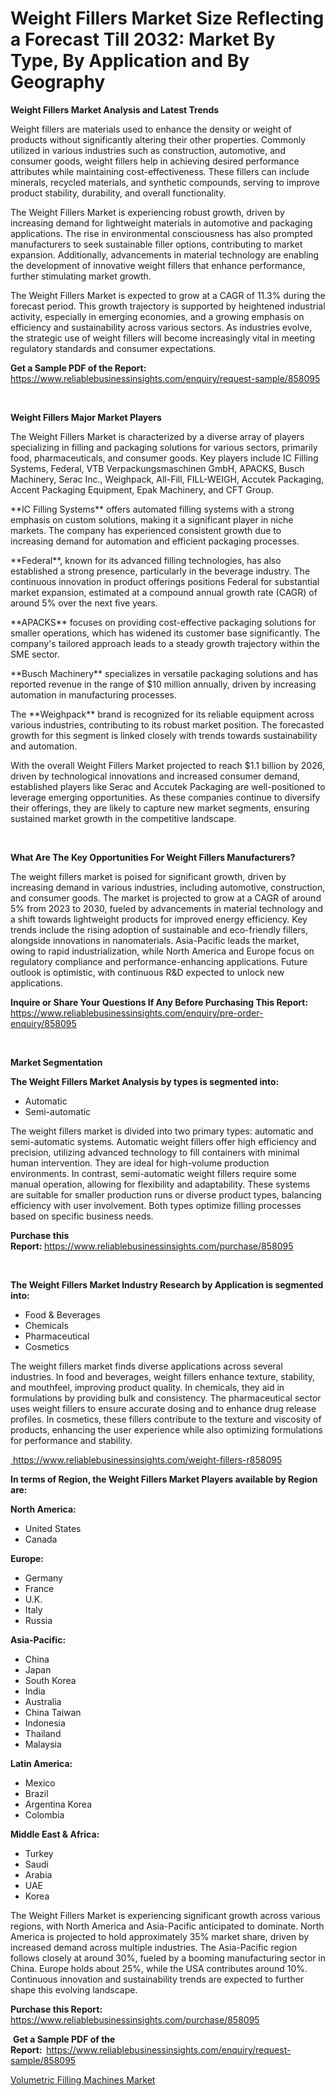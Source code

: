 <p><h1>Weight Fillers Market Size Reflecting a Forecast Till 2032: Market By Type, By Application and By Geography</h1></p><p><strong>Weight Fillers Market Analysis and Latest Trends</strong></p>
<p><p>Weight fillers are materials used to enhance the density or weight of products without significantly altering their other properties. Commonly utilized in various industries such as construction, automotive, and consumer goods, weight fillers help in achieving desired performance attributes while maintaining cost-effectiveness. These fillers can include minerals, recycled materials, and synthetic compounds, serving to improve product stability, durability, and overall functionality.</p><p>The Weight Fillers Market is experiencing robust growth, driven by increasing demand for lightweight materials in automotive and packaging applications. The rise in environmental consciousness has also prompted manufacturers to seek sustainable filler options, contributing to market expansion. Additionally, advancements in material technology are enabling the development of innovative weight fillers that enhance performance, further stimulating market growth.</p><p>The Weight Fillers Market is expected to grow at a CAGR of 11.3% during the forecast period. This growth trajectory is supported by heightened industrial activity, especially in emerging economies, and a growing emphasis on efficiency and sustainability across various sectors. As industries evolve, the strategic use of weight fillers will become increasingly vital in meeting regulatory standards and consumer expectations.</p></p>
<p><strong>Get a Sample PDF of the Report:&nbsp;</strong> <a href="https://www.reliablebusinessinsights.com/enquiry/request-sample/858095?utm_campaign=2094&utm_medium=2&utm_source=Github&utm_content=ia&utm_term=18022025&utm_id=weight-fillers">https://www.reliablebusinessinsights.com/enquiry/request-sample/858095</a></p>
<p>&nbsp;</p>
<p><strong>Weight Fillers Major Market Players</strong></p>
<p><p>The Weight Fillers Market is characterized by a diverse array of players specializing in filling and packaging solutions for various sectors, primarily food, pharmaceuticals, and consumer goods. Key players include IC Filling Systems, Federal, VTB Verpackungsmaschinen GmbH, APACKS, Busch Machinery, Serac Inc., Weighpack, All-Fill, FILL-WEIGH, Accutek Packaging, Accent Packaging Equipment, Epak Machinery, and CFT Group.</p><p>**IC Filling Systems** offers automated filling systems with a strong emphasis on custom solutions, making it a significant player in niche markets. The company has experienced consistent growth due to increasing demand for automation and efficient packaging processes.</p><p>**Federal**, known for its advanced filling technologies, has also established a strong presence, particularly in the beverage industry. The continuous innovation in product offerings positions Federal for substantial market expansion, estimated at a compound annual growth rate (CAGR) of around 5% over the next five years.</p><p>**APACKS** focuses on providing cost-effective packaging solutions for smaller operations, which has widened its customer base significantly. The company's tailored approach leads to a steady growth trajectory within the SME sector.</p><p>**Busch Machinery** specializes in versatile packaging solutions and has reported revenue in the range of $10 million annually, driven by increasing automation in manufacturing processes.</p><p>The **Weighpack** brand is recognized for its reliable equipment across various industries, contributing to its robust market position. The forecasted growth for this segment is linked closely with trends towards sustainability and automation.</p><p>With the overall Weight Fillers Market projected to reach $1.1 billion by 2026, driven by technological innovations and increased consumer demand, established players like Serac and Accutek Packaging are well-positioned to leverage emerging opportunities. As these companies continue to diversify their offerings, they are likely to capture new market segments, ensuring sustained market growth in the competitive landscape.</p></p>
<p>&nbsp;</p>
<p><strong>What Are The Key Opportunities For Weight Fillers Manufacturers?</strong></p>
<p><p>The weight fillers market is poised for significant growth, driven by increasing demand in various industries, including automotive, construction, and consumer goods. The market is projected to grow at a CAGR of around 5% from 2023 to 2030, fueled by advancements in material technology and a shift towards lightweight products for improved energy efficiency. Key trends include the rising adoption of sustainable and eco-friendly fillers, alongside innovations in nanomaterials. Asia-Pacific leads the market, owing to rapid industrialization, while North America and Europe focus on regulatory compliance and performance-enhancing applications. Future outlook is optimistic, with continuous R&D expected to unlock new applications.</p></p>
<p><strong>Inquire or Share Your Questions If Any Before Purchasing This Report:</strong> <a href="https://www.reliablebusinessinsights.com/enquiry/pre-order-enquiry/858095?utm_campaign=2094&utm_medium=2&utm_source=Github&utm_content=ia&utm_term=18022025&utm_id=weight-fillers">https://www.reliablebusinessinsights.com/enquiry/pre-order-enquiry/858095</a></p>
<p>&nbsp;</p>
<p><strong>Market Segmentation</strong></p>
<p><strong>The Weight Fillers Market Analysis by types is segmented into:</strong></p>
<p><ul><li>Automatic</li><li>Semi-automatic</li></ul></p>
<p><p>The weight fillers market is divided into two primary types: automatic and semi-automatic systems. Automatic weight fillers offer high efficiency and precision, utilizing advanced technology to fill containers with minimal human intervention. They are ideal for high-volume production environments. In contrast, semi-automatic weight fillers require some manual operation, allowing for flexibility and adaptability. These systems are suitable for smaller production runs or diverse product types, balancing efficiency with user involvement. Both types optimize filling processes based on specific business needs.</p></p>
<p><strong>Purchase this Report:&nbsp;</strong><a href="https://www.reliablebusinessinsights.com/purchase/858095?utm_campaign=2094&utm_medium=2&utm_source=Github&utm_content=ia&utm_term=18022025&utm_id=weight-fillers">https://www.reliablebusinessinsights.com/purchase/858095</a></p>
<p>&nbsp;</p>
<p><strong>The Weight Fillers Market Industry Research by Application is segmented into:</strong></p>
<p><ul><li>Food & Beverages</li><li>Chemicals</li><li>Pharmaceutical</li><li>Cosmetics</li></ul></p>
<p><p>The weight fillers market finds diverse applications across several industries. In food and beverages, weight fillers enhance texture, stability, and mouthfeel, improving product quality. In chemicals, they aid in formulations by providing bulk and consistency. The pharmaceutical sector uses weight fillers to ensure accurate dosing and to enhance drug release profiles. In cosmetics, these fillers contribute to the texture and viscosity of products, enhancing the user experience while also optimizing formulations for performance and stability.</p></p>
<p><a href="https://www.reliablebusinessinsights.com/weight-fillers-r858095?utm_campaign=2094&utm_medium=2&utm_source=Github&utm_content=ia&utm_term=18022025&utm_id=weight-fillers">&nbsp;https://www.reliablebusinessinsights.com/weight-fillers-r858095</a></p>
<p><strong>In terms of Region, the Weight Fillers Market Players available by Region are:</strong></p>
<p>
    <p> <strong> North America: </strong>
        <ul>
            <li>United States</li>
            <li>Canada</li>
        </ul>
        </p> 
    <p> <strong> Europe: </strong>
        <ul>
            <li>Germany</li>
            <li>France</li>
            <li>U.K.</li>
            <li>Italy</li>
            <li>Russia</li>
        </ul>
        </p> 
    <p> <strong> Asia-Pacific: </strong>
        <ul>
            <li>China</li>
            <li>Japan</li>
            <li>South Korea</li>
            <li>India</li>
            <li>Australia</li>
            <li>China Taiwan</li>
            <li>Indonesia</li>
            <li>Thailand</li>
            <li>Malaysia</li>
        </ul>
        </p> 
    <p> <strong> Latin America: </strong>
        <ul>
            <li>Mexico</li>
            <li>Brazil</li>
            <li>Argentina Korea</li>
            <li>Colombia</li>
        </ul>
        </p> 
    <p> <strong> Middle East & Africa: </strong>
        <ul>
            <li>Turkey</li>
            <li>Saudi</li>
            <li>Arabia</li>
            <li>UAE</li>
            <li>Korea</li>
        </ul>
    </p>
    </p>
<p><p>The Weight Fillers Market is experiencing significant growth across various regions, with North America and Asia-Pacific anticipated to dominate. North America is projected to hold approximately 35% market share, driven by increased demand across multiple industries. The Asia-Pacific region follows closely at around 30%, fueled by a booming manufacturing sector in China. Europe holds about 25%, while the USA contributes around 10%. Continuous innovation and sustainability trends are expected to further shape this evolving landscape.</p></p>
<p><strong>Purchase this Report: </strong><a href="https://www.reliablebusinessinsights.com/purchase/858095?utm_campaign=2094&utm_medium=2&utm_source=Github&utm_content=ia&utm_term=18022025&utm_id=weight-fillers">https://www.reliablebusinessinsights.com/purchase/858095</a></p>
<p>&nbsp;<strong>Get a Sample PDF of the Report:&nbsp;&nbsp;</strong><a href="https://www.reliablebusinessinsights.com/enquiry/request-sample/858095?utm_campaign=2094&utm_medium=2&utm_source=Github&utm_content=ia&utm_term=18022025&utm_id=weight-fillers">https://www.reliablebusinessinsights.com/enquiry/request-sample/858095</a></p>
<p><strong></strong></p>
<p><p><a href="https://github.com/DixieGrimes/Market-Research-Report-List-1/blob/main/volumetric-filling-machines-market.md?utm_campaign=2094&utm_medium=2&utm_source=Github&utm_content=ia&utm_term=18022025&utm_id=weight-fillers">Volumetric Filling Machines Market</a></p></p>